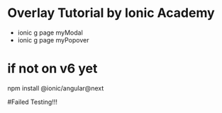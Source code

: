 # Overlay Tutorial by Ionic Academy

- ionic g page myModal
- ionic g page myPopover

# if not on v6 yet
npm install @ionic/angular@next

#Failed Testing!!!